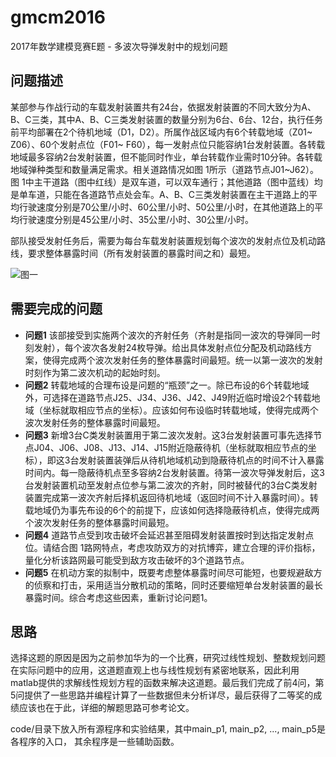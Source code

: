 # gmcm2016
2017年数学建模竞赛E题 - 多波次导弹发射中的规划问题

## 问题描述
某部参与作战行动的车载发射装置共有24台，依据发射装置的不同大致分为A、B、C三类，其中A、B、C三类发射装置的数量分别为6台、6台、12台，执行任务前平均部署在2个待机地域（D1，D2）。所属作战区域内有6个转载地域（Z01~ Z06）、60个发射点位（F01~ F60），每一发射点位只能容纳1台发射装置。各转载地域最多容纳2台发射装置，但不能同时作业，单台转载作业需时10分钟。各转载地域弹种类型和数量满足需求。相关道路情况如图 1所示（道路节点J01~J62）。图 1中主干道路（图中红线）是双车道，可以双车通行；其他道路（图中蓝线）均是单车道，只能在各道路节点处会车。A、B、C三类发射装置在主干道路上的平均行驶速度分别是70公里/小时、60公里/小时、50公里/小时，在其他道路上的平均行驶速度分别是45公里/小时、35公里/小时、30公里/小时。

部队接受发射任务后，需要为每台车载发射装置规划每个波次的发射点位及机动路线，要求整体暴露时间（所有发射装置的暴露时间之和）最短。

![图一](https://i.imgur.com/IKb7zM3.jpg)

## 需要完成的问题
* **问题1** 该部接受到实施两个波次的齐射任务（齐射是指同一波次的导弹同一时刻发射），每个波次各发射24枚导弹。给出具体发射点位分配及机动路线方案，使得完成两个波次发射任务的整体暴露时间最短。统一以第一波次的发射时刻作为第二波次机动的起始时刻。
* **问题2** 转载地域的合理布设是问题的“瓶颈”之一。除已布设的6个转载地域外，可选择在道路节点J25、J34、J36、J42、J49附近临时增设2个转载地域（坐标就取相应节点的坐标）。应该如何布设临时转载地域，使得完成两个波次发射任务的整体暴露时间最短。
* **问题3** 新增3台C类发射装置用于第二波次发射。这3台发射装置可事先选择节点J04、J06、J08、J13、J14、J15附近隐蔽待机（坐标就取相应节点的坐标），即这3台发射装置装弹后从待机地域机动到隐蔽待机点的时间不计入暴露时间内。每一隐蔽待机点至多容纳2台发射装置。待第一波次导弹发射后，这3台发射装置机动至发射点位参与第二波次的齐射，同时被替代的3台C类发射装置完成第一波次齐射后择机返回待机地域（返回时间不计入暴露时间）。转载地域仍为事先布设的6个的前提下，应该如何选择隐蔽待机点，使得完成两个波次发射任务的整体暴露时间最短。
* **问题4** 道路节点受到攻击破坏会延迟甚至阻碍发射装置按时到达指定发射点位。请结合图 1路网特点，考虑攻防双方的对抗博弈，建立合理的评价指标，量化分析该路网最可能受到敌方攻击破坏的3个道路节点。
* **问题5** 在机动方案的拟制中，既要考虑整体暴露时间尽可能短，也要规避敌方的侦察和打击，采用适当分散机动的策略，同时还要缩短单台发射装置的最长暴露时间。综合考虑这些因素，重新讨论问题1。

## 思路
选择这题的原因是因为之前参加华为的一个比赛，研究过线性规划、整数规划问题在实际问题中的应用，这道题直观上也与线性规划有紧密地联系，因此利用matlab提供的求解线性规划方程的函数来解决这道题。最后我们完成了前4问，第5问提供了一些思路并编程计算了一些数据但未分析详尽，最后获得了二等奖的成绩应该也在于此，详细的解题思路可参考论文。

code/目录下放入所有源程序和实验结果，其中main_p1, main_p2, ..., main_p5是各程序的入口， 其余程序是一些辅助函数。

